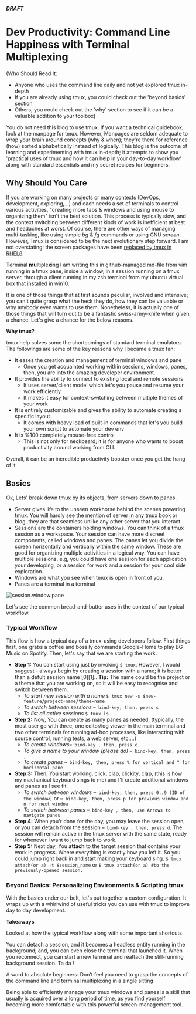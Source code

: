 ***DRAFT***

# Dev Productivity: Command Line Happiness with Terminal Multiplexing

(Who Should Read It:  
  - Anyone who uses the command line daily and not yet explored tmux in-depth
  - If you are already using tmux, you could check out the 'beyond basics' section
  - Others, you could check out the 'why' section to see if it can be a valuable addition to your toolbox)

You do not need this blog to use tmux. If you want a technical guidebook, look at the manpage for tmux. However, Manpages are seldom adequate to wrap your brain around concepts (why & when); they're there for reference (how) sorted alphabetically instead of logically. This blog is the outcome of learning and experimenting with tmux in-depth; it attempts to show you 'practical uses of tmux and how it can help in your day-to-day workflow' along with standard essentials and my secret recipes for beginners.


## Why Should You Care
If you are working on many projects or many contexts (DevOps, development, exploring,...) and each needs a set of terminals to control various activities, "creating more tabs & windows and using mouse to organizing them" isn't the best solution. This process is typically slow, and the context switching between different kinds of work is inefficient at best and headaches at worst.
Of course, there are other ways of managing multi-tasking, like using simple _bg_ & _fg_ commands or using GNU _screen_. However, Tmux is considered to be the next evolutionary step forward. I am not overstating; the screen packages have been [replaced by tmux in RHEL8](https://access.redhat.com/solutions/4136481).

**T**erminal **mu**ltiple**x**ing
I am writing this in github-managed md-file from vim running in a tmux pane, inside a window, in a session running on a tmux server, through a client running in my zsh terminal from my ubuntu virtual box that installed in win10.

It is one of those things that at first sounds peculiar, involved and intensive; you can't quite grasp what the heck they do, how they can be valuable or why anybody even wants to use them. Nonetheless, it is actually one of those things that will turn out to be a fantastic swiss-army-knife when given a chance. Let's give a chance for the below reasons.

**Why tmux?**

tmux help solves some the shortcomings of standard terminal emulators. The followings are some of the key reasons why I became a tmux fan:

- It eases the creation and management of terminal windows and pane
  - Once you get acquainted working within sessions, windows, panes, then, you are into the amazing developer environment.
- It provides the ability to connect to existing local and remote sessions
  - It uses server/client model which let's you pause and resume your work efficiently  
  - It makes it easy for context-switching between multiple themes of your work
- It is entirely customizable and gives the ability to automate creating a specific layout
  - It comes with heavy load of built-in commands that let's you build your own script to automate your dev env
- It is %100 completely mouse-free control
  - This is not only for neckbeard; it is for anyone who wants to boost productivity around working from CLI.

Overall, it can be an incredible productivity booster once you get the hang of it.

## Basics
Ok, Lets' break down tmux by its objects, from servers down to panes.

- Server gives life to the unseen workhorse behind the scenes powering tmux. You will hardly see the mention of server in any tmux book or blog, they are that seamless unlike any other server that you interact.
- Sessions are the containers holding windows. You can think of a tmux session as a workspace. Your session can have more discreet components, called windows and panes. The panes let you divide the screen horizontally and vertically within the same window. These are good for organizing multiple activities in a logical way. You can have multiple sessions. e.g, you could have one session for each application your developing, or a session for work and a session for your cool side exploration.
- Windows are what you see when tmux is open in front of you.
- Panes are a terminal in a terminal

![session.window.pane](https://user-images.githubusercontent.com/82016952/114665020-20cdc980-9d1a-11eb-8feb-6cfc5c883ec3.png)

Let's see the common bread-and-butter uses in the context of our typical workflow.

### Typical Workflow
This flow is how a typical day of a tmux-using developers follow. First things first, one grabs a coffee and bossily commands Google-Home to play BG Music on Spotify. Then, let's say that we are starting the work.

- **Step 1:** You can start using just by invoking ```$ tmux```. However, I would suggest - always begin by creating a session with a name; it is better than a defult session name [0][1].. **Tip:** The name could be the project or a theme that you are working on, so it will be easy to recognise and switch between them.
  - _To **s**tart new session with a name_ ```$ tmux new -s $new-feature/project-name/theme-name```
  - _To **s**witch between sessions_ ```⌨️ bind-key, then, press s```
  - _To **l**ist all active sessions_ ```$ tmux ls```
- **Step 2:** Now, You can create as many panes as needed, (typically, the most user go with three; one editor/log viewer in the main terminal and two other terminals for running ad-hoc processes, like interacting with source control, running tests, a web server, etc.…)
  - _To create windows_```⌨️ bind-key , then, press c```
  - _To give a name to your window (please do)_ ```⌨️ bind-key, then, press ,```
  - _To create panes_ ```⌨️ bind-key, then, press % for vertical and " for horizontal pane```
- **Step 3:** Then, You start working, click, clap, clickity, clap, (this is how my machanical keyboard sings to me) and I'll create additional windows and panes as I see fit.
  - _To switch between windows_ ```⌨️ bind-key, then, press 0..9 (ID of the window)``` or ```⌨️ bind-key, then, press p for previous window and n for next window```
  - _To switch between panes_ ```⌨️ bind-key , then, use Arrows to navigate panes```
- **Step 4:** When you'r done for the day, you may leave the session open, or you can **d**etach from the session ```⌨️ bind-key , then, press d```. The session will remain active in the tmux server with the same state, ready for whenever I want to jump back to work.
- **Step 5:** Next day, You **attach** to the **t**arget session that contains your work in progress. Where everything is exactly how you left it. So you could jump right back in and start making your keyboard sing. ```$ tmux attach(or a) -t $session_name``` or ```$ tmux attach(or a) #to the previously-opened session.```

### Beyond Basics: Personalizing Environments & Scripting tmux

With the basics under our belt, let's put together a custom configuration. It wraps up with a whirlwind of useful tricks you can use with tmux to improve day to day development.

**Takeaways**

Looked at how the typical workflow along with some important shortcuts

You can detach a session, and it becomes a headless entity running in the background; and, you can even close the terminal that launched it. When you reconnect, you can start a new terminal and reattach the still-running background session. Ta da !

A word to absolute beginners: Don’t feel you need to grasp the concepts of the
command line and terminal multiplexing in a single sitting

Being able to efficiently manage your tmux windows and panes is a skill that usually is acquired over a long period of time, as you find yourself becoming more comfortable with this powerful screen-management tool.
